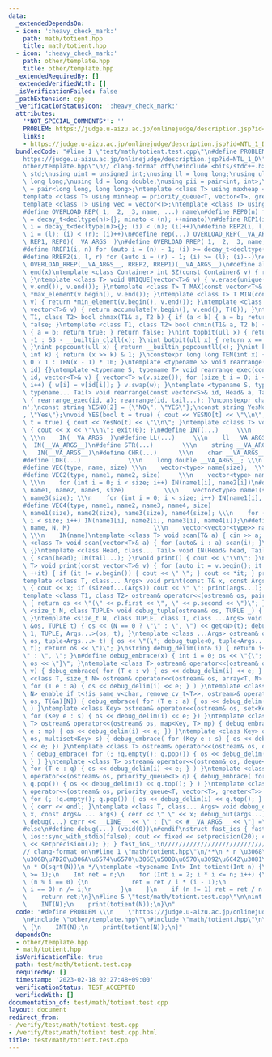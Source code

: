 ```yaml
---
data:
  _extendedDependsOn:
  - icon: ':heavy_check_mark:'
    path: math/totient.hpp
    title: math/totient.hpp
  - icon: ':heavy_check_mark:'
    path: other/template.hpp
    title: other/template.hpp
  _extendedRequiredBy: []
  _extendedVerifiedWith: []
  _isVerificationFailed: false
  _pathExtension: cpp
  _verificationStatusIcon: ':heavy_check_mark:'
  attributes:
    '*NOT_SPECIAL_COMMENTS*': ''
    PROBLEM: https://judge.u-aizu.ac.jp/onlinejudge/description.jsp?id=NTL_1_D
    links:
    - https://judge.u-aizu.ac.jp/onlinejudge/description.jsp?id=NTL_1_D
  bundledCode: "#line 1 \"test/math/totient.test.cpp\"\n#define PROBLEM \\\n    \"\
    https://judge.u-aizu.ac.jp/onlinejudge/description.jsp?id=NTL_1_D\"\n#line 1 \"\
    other/template.hpp\"\n// clang-format off\n#include <bits/stdc++.h>\nusing namespace\
    \ std;\nusing uint = unsigned int;\nusing ll = long long;\nusing ull = unsigned\
    \ long long;\nusing ld = long double;\nusing pii = pair<int, int>;\nusing pll\
    \ = pair<long long, long long>;\ntemplate <class T> using maxheap = priority_queue<T>;\n\
    template <class T> using minheap = priority_queue<T, vector<T>, greater<T>>;\n\
    template <class T> using vec = vector<T>;\ntemplate <class T> using vvec = vector<vector<T>>;\n\
    #define OVERLOAD_REP(_1, _2, _3, name, ...) name\n#define REP0(n) for (auto minato\
    \ = decay_t<decltype(n)>{}; minato < (n); ++minato)\n#define REP1(i, n) for (auto\
    \ i = decay_t<decltype(n)>{}; (i) < (n); (i)++)\n#define REP2(i, l, r) for (auto\
    \ i = (l); (i) < (r); (i)++)\n#define rep(...) OVERLOAD_REP(__VA_ARGS__, REP2,\
    \ REP1, REP0)(__VA_ARGS__)\n#define OVERLOAD_RREP(_1, _2, _3, name, ...) name\n\
    #define RREP1(i, n) for (auto i = (n) - 1; (i) >= decay_t<decltype(n)>{}; (i)--)\n\
    #define RREP2(i, l, r) for (auto i = (r) - 1; (i) >= (l); (i)--)\n#define rrep(...)\
    \ OVERLOAD_RREP(__VA_ARGS__, RREP2, RREP1)(__VA_ARGS__)\n#define all(x) begin(x),\
    \ end(x)\ntemplate <class Container> int SZ(const Container& v) { return int(v.size());\
    \ }\ntemplate <class T> void UNIQUE(vector<T>& v) { v.erase(unique(v.begin(),\
    \ v.end()), v.end()); }\ntemplate <class T> T MAX(const vector<T>& v) { return\
    \ *max_element(v.begin(), v.end()); }\ntemplate <class T> T MIN(const vector<T>&\
    \ v) { return *min_element(v.begin(), v.end()); }\ntemplate <class T> T SUM(const\
    \ vector<T>& v) { return accumulate(v.begin(), v.end(), T(0)); }\ntemplate <class\
    \ T1, class T2> bool chmax(T1& a, T2 b) { if (a < b) { a = b; return true; } return\
    \ false; }\ntemplate <class T1, class T2> bool chmin(T1& a, T2 b) { if (a > b)\
    \ { a = b; return true; } return false; }\nint topbit(ull x) { return x == 0 ?\
    \ -1 : 63 - __builtin_clzll(x); }\nint botbit(ull x) { return x == 0 ? 64 : __builtin_ctzll(x);\
    \ }\nint popcount(ull x) { return __builtin_popcountll(x); }\nint kthbit(ull x,\
    \ int k) { return (x >> k) & 1; }\nconstexpr long long TEN(int x) { return x ==\
    \ 0 ? 1 : TEN(x - 1) * 10; }\ntemplate <typename S> void rearrange(const vector<S>&\
    \ id) {}\ntemplate <typename S, typename T> void rearrange_exec(const vector<S>&\
    \ id, vector<T>& v) { vector<T> w(v.size()); for (size_t i = 0; i < id.size();\
    \ i++) { w[i] = v[id[i]]; } v.swap(w); }\ntemplate <typename S, typename Head,\
    \ typename... Tail> void rearrange(const vector<S>& id, Head& a, Tail& ...tail)\
    \ { rearrange_exec(id, a); rearrange(id, tail...); }\nconstexpr char ln = '\\\
    n';\nconst string YESNO[2] = {\"NO\", \"YES\"};\nconst string YesNo[2] = {\"No\"\
    , \"Yes\"};\nvoid YES(bool t = true) { cout << YESNO[t] << \"\\n\"; }\nvoid Yes(bool\
    \ t = true) { cout << YesNo[t] << \"\\n\"; }\ntemplate <class T> void drop(T x)\
    \ { cout << x << \"\\n\"; exit(0); }\n#define INT(...)     \\\n    int __VA_ARGS__;\
    \ \\\n    IN(__VA_ARGS__)\n#define LL(...)     \\\n    ll __VA_ARGS__; \\\n  \
    \  IN(__VA_ARGS__)\n#define STR(...)        \\\n    string __VA_ARGS__; \\\n \
    \   IN(__VA_ARGS__)\n#define CHR(...)      \\\n    char __VA_ARGS__; \\\n    IN(__VA_ARGS__)\n\
    #define LDB(...)             \\\n    long double __VA_ARGS__; \\\n    IN(__VA_ARGS__)\n\
    #define VEC(type, name, size) \\\n    vector<type> name(size);  \\\n    IN(name)\n\
    #define VEC2(type, name1, name2, size)     \\\n    vector<type> name1(size), name2(size);\
    \ \\\n    for (int i = 0; i < size; i++) IN(name1[i], name2[i])\n#define VEC3(type,\
    \ name1, name2, name3, size)           \\\n    vector<type> name1(size), name2(size),\
    \ name3(size); \\\n    for (int i = 0; i < size; i++) IN(name1[i], name2[i], name3[i])\n\
    #define VEC4(type, name1, name2, name3, name4, size)                 \\\n    vector<type>\
    \ name1(size), name2(size), name3(size), name4(size); \\\n    for (int i = 0;\
    \ i < size; i++) IN(name1[i], name2[i], name3[i], name4[i]);\n#define VV(type,\
    \ name, N, M)                       \\\n    vector<vector<type>> name(N, vector<type>(M));\
    \ \\\n    IN(name)\ntemplate <class T> void scan(T& a) { cin >> a; }\ntemplate\
    \ <class T> void scan(vector<T>& a) { for (auto& i : a) scan(i); }\nvoid IN()\
    \ {}\ntemplate <class Head, class... Tail> void IN(Head& head, Tail&... tail)\
    \ { scan(head); IN(tail...); }\nvoid print() { cout << \"\\n\"; }\ntemplate <class\
    \ T> void print(const vector<T>& v) { for (auto it = v.begin(); it != v.end();\
    \ ++it) { if (it != v.begin()) { cout << \" \"; } cout << *it; } print(); }\n\
    template <class T, class... Args> void print(const T& x, const Args& ... args)\
    \ { cout << x; if (sizeof...(Args)) cout << \" \"; print(args...); }\n#ifdef MINATO_LOCAL\n\
    template <class T1, class T2> ostream& operator<<(ostream& os, pair<T1, T2> p)\
    \ { return os << \"(\" << p.first << \", \" << p.second << \")\"; }\ntemplate\
    \ <size_t N, class TUPLE> void debug_tuple(ostream& os, TUPLE _) { (void)os; (void)_;\
    \ }\ntemplate <size_t N, class TUPLE, class T, class ...Args> void debug_tuple(ostream\
    \ &os, TUPLE t) { os << (N == 0 ? \"\" : \", \") << get<N>(t); debug_tuple<N +\
    \ 1, TUPLE, Args...>(os, t); }\ntemplate <class ...Args> ostream& operator<<(ostream&\
    \ os, tuple<Args...> t) { os << \"(\"; debug_tuple<0, tuple<Args...>, Args...>(os,\
    \ t); return os << \")\"; }\nstring debug_delim(int& i) { return i++ == 0 ? \"\
    \" : \", \"; }\n#define debug_embrace(x) { int i = 0; os << \"{\";  { x } return\
    \ os << \"}\"; }\ntemplate <class T> ostream& operator<<(ostream& os, vector<T>\
    \ v) { debug_embrace( for (T e : v) { os << debug_delim(i) << e; } ) }\ntemplate\
    \ <class T, size_t N> ostream& operator<<(ostream& os, array<T, N> a) { debug_embrace(\
    \ for (T e : a) { os << debug_delim(i) << e; } ) }\ntemplate <class T, size_t\
    \ N> enable_if_t<!is_same_v<char, remove_cv_t<T>>, ostream>& operator<<(ostream&\
    \ os, T(&a)[N]) { debug_embrace( for (T e : a) { os << debug_delim(i) << e; }\
    \ ) }\ntemplate <class Key> ostream& operator<<(ostream& os, set<Key> s) { debug_embrace(\
    \ for (Key e : s) { os << debug_delim(i) << e; }) }\ntemplate <class Key, class\
    \ T> ostream& operator<<(ostream& os, map<Key, T> mp) { debug_embrace( for (auto\
    \ e : mp) { os << debug_delim(i) << e; }) }\ntemplate <class Key> ostream& operator<<(ostream&\
    \ os, multiset<Key> s) { debug_embrace( for (Key e : s) { os << debug_delim(i)\
    \ << e; }) }\ntemplate <class T> ostream& operator<<(ostream& os, queue<T> q)\
    \ { debug_embrace( for (; !q.empty(); q.pop()) { os << debug_delim(i) << q.front();\
    \ } ) }\ntemplate <class T> ostream& operator<<(ostream& os, deque<T> q) { debug_embrace(\
    \ for (T e : q) { os << debug_delim(i) << e; } ) }\ntemplate <class T> ostream&\
    \ operator<<(ostream& os, priority_queue<T> q) { debug_embrace( for (; !q.empty();\
    \ q.pop()) { os << debug_delim(i) << q.top(); } ) }\ntemplate <class T> ostream&\
    \ operator<<(ostream& os, priority_queue<T, vector<T>, greater<T>> q) { debug_embrace(\
    \ for (; !q.empty(); q.pop()) { os << debug_delim(i) << q.top(); } ) }\nvoid debug_out()\
    \ { cerr << endl; }\ntemplate <class T, class... Args> void debug_out(const T&\
    \ x, const Args& ... args) { cerr << \" \" << x; debug_out(args...); }\n#define\
    \ debug(...) cerr << __LINE__ << \" : [\" << #__VA_ARGS__ << \"] =\", debug_out(__VA_ARGS__)\n\
    #else\n#define debug(...) (void(0))\n#endif\nstruct fast_ios { fast_ios() { cin.tie(nullptr);\
    \ ios::sync_with_stdio(false); cout << fixed << setprecision(20); cerr << fixed\
    \ << setprecision(7); }; } fast_ios_;\n///////////////////////////////////////////////////////////////////////////////////////////////////////////////////////////////////////////////////////////////////////////////////////////\n\
    // clang-format on\n#line 1 \"math/totient.hpp\"\n/**\n * n \u3068\u4E92\u3044\
    \u306B\u7D20\u306A\u6574\u6570\u306E\u500B\u6570\u3092\u6C42\u3081\u308B\u3002\
    \n * O(sqrt(N))\n */\ntemplate <typename Int> Int totient(Int n) {\n    assert(n\
    \ >= 1);\n    Int ret = n;\n    for (Int i = 2; i * i <= n; i++) {\n        if\
    \ (n % i == 0) {\n            ret = ret / i * (i - 1);\n            while (n %\
    \ i == 0) n /= i;\n        }\n    }\n    if (n != 1) ret = ret / n * (n - 1);\n\
    \    return ret;\n}\n#line 5 \"test/math/totient.test.cpp\"\n\nint main() {\n\
    \    INT(N);\n    print(totient(N));\n}\n"
  code: "#define PROBLEM \\\n    \"https://judge.u-aizu.ac.jp/onlinejudge/description.jsp?id=NTL_1_D\"\
    \n#include \"other/template.hpp\"\n#include \"math/totient.hpp\"\n\nint main()\
    \ {\n    INT(N);\n    print(totient(N));\n}"
  dependsOn:
  - other/template.hpp
  - math/totient.hpp
  isVerificationFile: true
  path: test/math/totient.test.cpp
  requiredBy: []
  timestamp: '2023-02-18 02:27:48+09:00'
  verificationStatus: TEST_ACCEPTED
  verifiedWith: []
documentation_of: test/math/totient.test.cpp
layout: document
redirect_from:
- /verify/test/math/totient.test.cpp
- /verify/test/math/totient.test.cpp.html
title: test/math/totient.test.cpp
---
```

